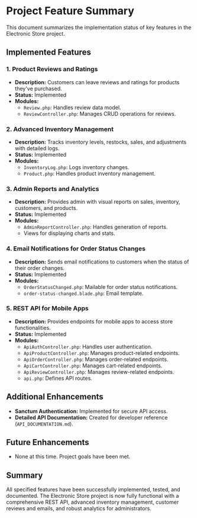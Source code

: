 # Project Feature Summary

This document summarizes the implementation status of key features in the Electronic Store project.

## Implemented Features

### 1. Product Reviews and Ratings
- **Description:** Customers can leave reviews and ratings for products they've purchased.
- **Status:** Implemented
- **Modules:**
  - `Review.php`: Handles review data model.
  - `ReviewController.php`: Manages CRUD operations for reviews.

### 2. Advanced Inventory Management
- **Description:** Tracks inventory levels, restocks, sales, and adjustments with detailed logs.
- **Status:** Implemented
- **Modules:**
  - `InventoryLog.php`: Logs inventory changes.
  - `Product.php`: Handles product inventory management.

### 3. Admin Reports and Analytics
- **Description:** Provides admin with visual reports on sales, inventory, customers, and products.
- **Status:** Implemented
- **Modules:**
  - `AdminReportController.php`: Handles generation of reports.
  - Views for displaying charts and stats.

### 4. Email Notifications for Order Status Changes
- **Description:** Sends email notifications to customers when the status of their order changes.
- **Status:** Implemented
- **Modules:**
  - `OrderStatusChanged.php`: Mailable for order status notifications.
  - `order-status-changed.blade.php`: Email template.

### 5. REST API for Mobile Apps
- **Description:** Provides endpoints for mobile apps to access store functionalities.
- **Status:** Implemented
- **Modules:**
  - `ApiAuthController.php`: Handles user authentication.
  - `ApiProductController.php`: Manages product-related endpoints.
  - `ApiOrderController.php`: Manages order-related endpoints.
  - `ApiCartController.php`: Manages cart-related endpoints.
  - `ApiReviewController.php`: Manages review-related endpoints.
  - `api.php`: Defines API routes.

## Additional Enhancements
- **Sanctum Authentication:** Implemented for secure API access.
- **Detailed API Documentation:** Created for developer reference (`API_DOCUMENTATION.md`).

## Future Enhancements
- None at this time. Project goals have been met.

## Summary
All specified features have been successfully implemented, tested, and documented. The Electronic Store project is now fully functional with a comprehensive REST API, advanced inventory management, customer reviews and emails, and robust analytics for administrators.

